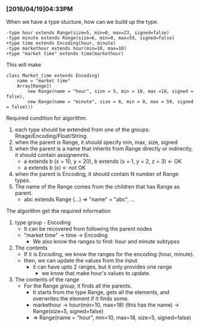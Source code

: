 ### [2016/04/19]04:33PM

When we have a type stucture, how can we build up the type.

    -type hour extends Range(size=5, min=0, max=23, signed=false)
    -type minute extends Range(size=6, min=0, max=59, signed=false)
    +type time extends Encoding(hour, minute)
    -type markethour extends hour(min=10, max=18)
    +type "market time" extends time(markethour)

This will make

    class Market_time extends Encoding(
        name = "market time"
        Array[Range](
            new Range(name = "hour", size = 5, min = 10, max =18, signed = false),
            new Range(name = "minute", size = 6, min = 0, max = 59, signed = false)))

Required condition for algorithm.

1. each type should be extended from one of the groups: Rnage/Encoding/Float/String.
2. when the parent is Range, it should specify min, max, size, signed
3. when the parent is a name that inherits from Range directly or indirectly, it should contain assignemnts.
    * a extends b (x = 10, y = 20), b extends (x = 1, y = 2, z = 3) <- OK
    * a extends b (x) <- not OK
3. when the parent is Encoding, it should contain N number of Range types.
4. The name of the Range comes from the children that has Range as parent.
    * abc extends Range (...) => "name" = "abc", ...

The algorithm get the required information

1. type group - Encoding
    * It can be recovered from following the parent nodes
    * "market time" -> time -> Encoding
        * We also know the ranges to find: hour and minute subtypes
2. The contents
    * If it is Encoding, we know the ranges for the encoding (hour, minute).
    * then, we can update the values from the input
        * it can have upto 2 ranges, but it only provides one range
            * we know that make hour's values to update.
3. The contents of the range
    * For the Range group, it finds all the parents.
        * It starts from the type Range, gets all the elements, and overwrites the element if it
          finds some.
        * markethour -> hour(min=10, max=18) (this has the name) -> Range(size=5, signed=false)
        * => Range(name = "hour", min=10, max=18, size=5, signed=false)
